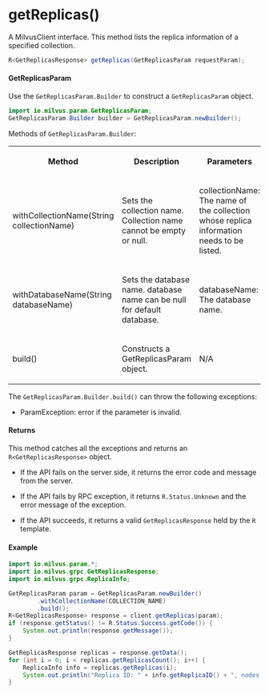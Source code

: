 # getReplicas()

A MilvusClient interface. This method lists the replica information of a specified collection.

```java
R<GetReplicasResponse> getReplicas(GetReplicasParam requestParam);
```

#### GetReplicasParam

Use the `GetReplicasParam.Builder` to construct a `GetReplicasParam` object.

```java
import io.milvus.param.GetReplicasParam;
GetReplicasParam.Builder builder = GetReplicasParam.newBuilder();
```

Methods of `GetReplicasParam.Builder`:

<table>
    <tr>
        <th><p>Method</p></th>
        <th><p>Description</p></th>
        <th><p>Parameters</p></th>
    </tr>
    <tr>
        <td><p>withCollectionName(String collectionName)</p></td>
        <td><p>Sets the collection name. Collection name cannot be empty or null.</p></td>
        <td><p>collectionName: The name of the collection whose replica information needs to be listed.</p></td>
    </tr>
    <tr>
        <td><p>withDatabaseName(String databaseName)</p></td>
        <td><p>Sets the database name. database name can be null for default database.</p></td>
        <td><p>databaseName: The database name.</p></td>
    </tr>
    <tr>
        <td><p>build()</p></td>
        <td><p>Constructs a GetReplicasParam object.</p></td>
        <td><p>N/A</p></td>
    </tr>
</table>

The `GetReplicasParam.Builder.build()` can throw the following exceptions:

- ParamException: error if the parameter is invalid.

#### Returns

This method catches all the exceptions and returns an `R<GetReplicasResponse>` object.

- If the API fails on the server side, it returns the error code and message from the server.

- If the API fails by RPC exception, it returns `R.Status.Unknown` and the error message of the exception.

- If the API succeeds, it returns a valid `GetReplicasResponse` held by the `R` template.

#### Example

```java
import io.milvus.param.*;
import io.milvus.grpc.GetReplicasResponse;
import io.milvus.grpc.ReplicaInfo;

GetReplicasParam param = GetReplicasParam.newBuilder()
        .withCollectionName(COLLECTION_NAME)
        .build();
R<GetReplicasResponse> response = client.getReplicas(param);
if (response.getStatus() != R.Status.Success.getCode()) {
    System.out.println(response.getMessage());
}

GetReplicasResponse replicas = response.getData();
for (int i = 0; i < replicas.getReplicasCount(); i++) {
    ReplicaInfo info = replicas.getReplicas(i);
    System.out.println("Replica ID: " + info.getReplicaID() + ", nodes: " + info.getNodeIdsList().toString());
}
```
